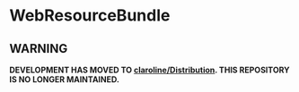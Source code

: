 # WebResourceBundle

WARNING
-------

**DEVELOPMENT HAS MOVED TO [claroline/Distribution](http://github.com/claroline/Distribution). THIS REPOSITORY IS NO LONGER MAINTAINED.**
